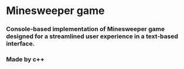 # Minesweeper game

### Console-based implementation of Minesweeper game designed for a streamlined user experience in a text-based interface.

### Made by c++ 
